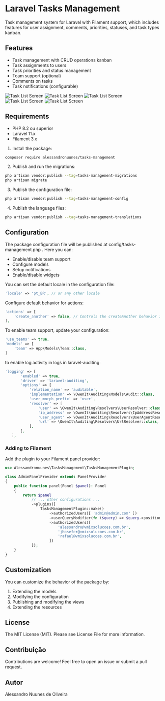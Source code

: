 # Laravel Tasks Management

Task management system for Laravel with Filament support, which includes features for user assignment, comments, priorities, statuses, and task types kanban.

## Features

- Task management with CRUD operations kanban
- Task assignments to users
- Task priorities and status management
- Team support (optional)
- Comments on tasks
- Task notifications (configurable)

![Task List Screen](./screenshots/list-task.png)
![Task List Screen](./screenshots/edit-task.png)
![Task List Screen](./screenshots/list-custom-field.png)
![Task List Screen](./screenshots/edit-custom-field.png)
![Task List Screen](./screenshots/create-tag.png)

## Requirements

- PHP 8.2 ou superior
- Laravel 11.x
- Filament 3.x

1. Install the package:
```bash
composer require alessandronuunes/tasks-management
 ```

2. Publish and run the migrations:
```bash
php artisan vendor:publish --tag=tasks-management-migrations
php artisan migrate
 ```

3. Publish the configuration file:
```bash
php artisan vendor:publish --tag=tasks-management-config
 ```

 4. Publish the language files:
```bash
php artisan vendor:publish --tag=tasks-management-translations
 ```

## Configuration

The package configuration file will be published at config/tasks-management.php . Here you can:

- Enable/disable team support
- Configure models
- Setup notifications
- Enable/disable widgets

You can set the default locale in the configuration file:
```php
'locale' => 'pt_BR', // or any other locale
```
Configure default behavior for actions:

```php
'actions' => [
    'create_another' => false, // Controls the createAnother behavior in forms
],
```
To enable team support, update your configuration:

```php
'use_teams' => true,
'models' => [
    'team' => App\Models\Team::class,
]
 ```

 to enable log activity in logs in laravel-auditing:
 ```php
'logging' => [
        'enabled' => true,
        'driver' => 'laravel-auditing',
        'options' => [
            'relation_name' => 'auditable',
            'implementation' => \OwenIt\Auditing\Models\Audit::class,
            'user_morph_prefix' => 'user',
            'resolver' => [
                'user' => \OwenIt\Auditing\Resolvers\UserResolver::class,
                'ip_address' => \OwenIt\Auditing\Resolvers\IpAddressResolver::class,
                'user_agent' => \OwenIt\Auditing\Resolvers\UserAgentResolver::class,
                'url' => \OwenIt\Auditing\Resolvers\UrlResolver::class,
            ],
        ],
    ],
 ```
### Adding to Filament
Add the plugin to your Filament panel provider:

```php
use Alessandronuunes\TasksManagement\TasksManagementPlugin;

class AdminPanelProvider extends PanelProvider
{
    public function panel(Panel $panel): Panel
    {
        return $panel
            // ... other configurations ...
            ->plugins([
                TasksManagementPlugin::make()
                    ->authorizedUsers([ 'admin@admin.com' ])
                    ->userQueryModifier(fn ($query) => $query->positionNotNull()),
                    ->authorizedUsers([
                        'alessandro@vmixsolucoes.com.br',
                        'jhosefer@vmixsolucoes.com.br',
                        'rafael@vmixsolucoes.com.br',
                    ])
            ]);
    }
}
 ```

## Customization
You can customize the behavior of the package by:

1. Extending the models
2. Modifying the configuration
3. Publishing and modifying the views
4. Extending the resources

## License
The MIT License (MIT). Please see License File for more information.

## Contribuição
Contributions are welcome! Feel free to open an issue or submit a pull request.

## Autor
Alessandro Nuunes de Oliveira
